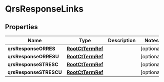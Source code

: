 

# QrsResponseLinks


## Properties

| Name | Type | Description | Notes |
|------------ | ------------- | ------------- | -------------|
|**qrsResponseORRES** | [**RootCtTermRef**](RootCtTermRef.md) |  |  [optional] |
|**qrsResponseORRESU** | [**RootCtTermRef**](RootCtTermRef.md) |  |  [optional] |
|**qrsResponseSTRESC** | [**RootCtTermRef**](RootCtTermRef.md) |  |  [optional] |
|**qrsResponseSTRESCU** | [**RootCtTermRef**](RootCtTermRef.md) |  |  [optional] |



